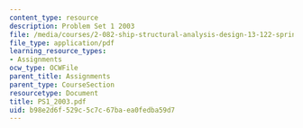 ```yaml
---
content_type: resource
description: Problem Set 1 2003
file: /media/courses/2-082-ship-structural-analysis-design-13-122-spring-2003/b98e2d6f529c5c7c67baea0fedba59d7_PS1_2003.pdf
file_type: application/pdf
learning_resource_types:
- Assignments
ocw_type: OCWFile
parent_title: Assignments
parent_type: CourseSection
resourcetype: Document
title: PS1_2003.pdf
uid: b98e2d6f-529c-5c7c-67ba-ea0fedba59d7
---
```

